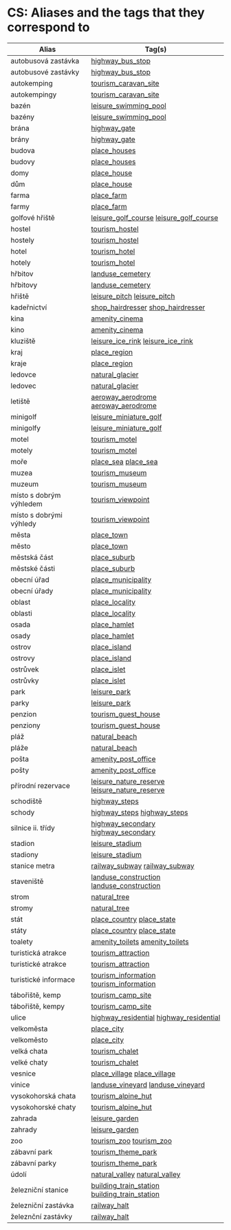 # CS: Aliases and the tags that they correspond to

Alias | Tag(s) 
--- | --- 
autobusová zastávka |  [highway\_bus\_stop](https://taginfo.openstreetmap.org/tags/highway=bus_stop)
autobusové zastávky |  [highway\_bus\_stop](https://taginfo.openstreetmap.org/tags/highway=bus_stop)
autokemping |  [tourism\_caravan\_site](https://taginfo.openstreetmap.org/tags/tourism=caravan_site)
autokempingy |  [tourism\_caravan\_site](https://taginfo.openstreetmap.org/tags/tourism=caravan_site)
bazén |  [leisure\_swimming\_pool](https://taginfo.openstreetmap.org/tags/leisure=swimming_pool)
bazény |  [leisure\_swimming\_pool](https://taginfo.openstreetmap.org/tags/leisure=swimming_pool)
brána |  [highway\_gate](https://taginfo.openstreetmap.org/tags/highway=gate)
brány |  [highway\_gate](https://taginfo.openstreetmap.org/tags/highway=gate)
budova |  [place\_houses](https://taginfo.openstreetmap.org/tags/place=houses)
budovy |  [place\_houses](https://taginfo.openstreetmap.org/tags/place=houses)
domy |  [place\_house](https://taginfo.openstreetmap.org/tags/place=house)
dům |  [place\_house](https://taginfo.openstreetmap.org/tags/place=house)
farma |  [place\_farm](https://taginfo.openstreetmap.org/tags/place=farm)
farmy |  [place\_farm](https://taginfo.openstreetmap.org/tags/place=farm)
golfové hřiště |  [leisure\_golf\_course](https://taginfo.openstreetmap.org/tags/leisure=golf_course) [leisure\_golf\_course](https://taginfo.openstreetmap.org/tags/leisure=golf_course)
hostel |  [tourism\_hostel](https://taginfo.openstreetmap.org/tags/tourism=hostel)
hostely |  [tourism\_hostel](https://taginfo.openstreetmap.org/tags/tourism=hostel)
hotel |  [tourism\_hotel](https://taginfo.openstreetmap.org/tags/tourism=hotel)
hotely |  [tourism\_hotel](https://taginfo.openstreetmap.org/tags/tourism=hotel)
hřbitov |  [landuse\_cemetery](https://taginfo.openstreetmap.org/tags/landuse=cemetery)
hřbitovy |  [landuse\_cemetery](https://taginfo.openstreetmap.org/tags/landuse=cemetery)
hřiště |  [leisure\_pitch](https://taginfo.openstreetmap.org/tags/leisure=pitch) [leisure\_pitch](https://taginfo.openstreetmap.org/tags/leisure=pitch)
kadeřnictví |  [shop\_hairdresser](https://taginfo.openstreetmap.org/tags/shop=hairdresser) [shop\_hairdresser](https://taginfo.openstreetmap.org/tags/shop=hairdresser)
kina |  [amenity\_cinema](https://taginfo.openstreetmap.org/tags/amenity=cinema)
kino |  [amenity\_cinema](https://taginfo.openstreetmap.org/tags/amenity=cinema)
kluziště |  [leisure\_ice\_rink](https://taginfo.openstreetmap.org/tags/leisure=ice_rink) [leisure\_ice\_rink](https://taginfo.openstreetmap.org/tags/leisure=ice_rink)
kraj |  [place\_region](https://taginfo.openstreetmap.org/tags/place=region)
kraje |  [place\_region](https://taginfo.openstreetmap.org/tags/place=region)
ledovce |  [natural\_glacier](https://taginfo.openstreetmap.org/tags/natural=glacier)
ledovec |  [natural\_glacier](https://taginfo.openstreetmap.org/tags/natural=glacier)
letiště |  [aeroway\_aerodrome](https://taginfo.openstreetmap.org/tags/aeroway=aerodrome) [aeroway\_aerodrome](https://taginfo.openstreetmap.org/tags/aeroway=aerodrome)
minigolf |  [leisure\_miniature\_golf](https://taginfo.openstreetmap.org/tags/leisure=miniature_golf)
minigolfy |  [leisure\_miniature\_golf](https://taginfo.openstreetmap.org/tags/leisure=miniature_golf)
motel |  [tourism\_motel](https://taginfo.openstreetmap.org/tags/tourism=motel)
motely |  [tourism\_motel](https://taginfo.openstreetmap.org/tags/tourism=motel)
moře |  [place\_sea](https://taginfo.openstreetmap.org/tags/place=sea) [place\_sea](https://taginfo.openstreetmap.org/tags/place=sea)
muzea |  [tourism\_museum](https://taginfo.openstreetmap.org/tags/tourism=museum)
muzeum |  [tourism\_museum](https://taginfo.openstreetmap.org/tags/tourism=museum)
místo s dobrým výhledem |  [tourism\_viewpoint](https://taginfo.openstreetmap.org/tags/tourism=viewpoint)
místo s dobrými výhledy |  [tourism\_viewpoint](https://taginfo.openstreetmap.org/tags/tourism=viewpoint)
města |  [place\_town](https://taginfo.openstreetmap.org/tags/place=town)
město |  [place\_town](https://taginfo.openstreetmap.org/tags/place=town)
městská část |  [place\_suburb](https://taginfo.openstreetmap.org/tags/place=suburb)
městské části |  [place\_suburb](https://taginfo.openstreetmap.org/tags/place=suburb)
obecní úřad |  [place\_municipality](https://taginfo.openstreetmap.org/tags/place=municipality)
obecní úřady |  [place\_municipality](https://taginfo.openstreetmap.org/tags/place=municipality)
oblast |  [place\_locality](https://taginfo.openstreetmap.org/tags/place=locality)
oblasti |  [place\_locality](https://taginfo.openstreetmap.org/tags/place=locality)
osada |  [place\_hamlet](https://taginfo.openstreetmap.org/tags/place=hamlet)
osady |  [place\_hamlet](https://taginfo.openstreetmap.org/tags/place=hamlet)
ostrov |  [place\_island](https://taginfo.openstreetmap.org/tags/place=island)
ostrovy |  [place\_island](https://taginfo.openstreetmap.org/tags/place=island)
ostrůvek |  [place\_islet](https://taginfo.openstreetmap.org/tags/place=islet)
ostrůvky |  [place\_islet](https://taginfo.openstreetmap.org/tags/place=islet)
park |  [leisure\_park](https://taginfo.openstreetmap.org/tags/leisure=park)
parky |  [leisure\_park](https://taginfo.openstreetmap.org/tags/leisure=park)
penzion |  [tourism\_guest\_house](https://taginfo.openstreetmap.org/tags/tourism=guest_house)
penziony |  [tourism\_guest\_house](https://taginfo.openstreetmap.org/tags/tourism=guest_house)
pláž |  [natural\_beach](https://taginfo.openstreetmap.org/tags/natural=beach)
pláže |  [natural\_beach](https://taginfo.openstreetmap.org/tags/natural=beach)
pošta |  [amenity\_post\_office](https://taginfo.openstreetmap.org/tags/amenity=post_office)
pošty |  [amenity\_post\_office](https://taginfo.openstreetmap.org/tags/amenity=post_office)
přírodní rezervace |  [leisure\_nature\_reserve](https://taginfo.openstreetmap.org/tags/leisure=nature_reserve) [leisure\_nature\_reserve](https://taginfo.openstreetmap.org/tags/leisure=nature_reserve)
schodiště |  [highway\_steps](https://taginfo.openstreetmap.org/tags/highway=steps)
schody |  [highway\_steps](https://taginfo.openstreetmap.org/tags/highway=steps) [highway\_steps](https://taginfo.openstreetmap.org/tags/highway=steps)
silnice ii. třídy |  [highway\_secondary](https://taginfo.openstreetmap.org/tags/highway=secondary) [highway\_secondary](https://taginfo.openstreetmap.org/tags/highway=secondary)
stadion |  [leisure\_stadium](https://taginfo.openstreetmap.org/tags/leisure=stadium)
stadiony |  [leisure\_stadium](https://taginfo.openstreetmap.org/tags/leisure=stadium)
stanice metra |  [railway\_subway](https://taginfo.openstreetmap.org/tags/railway=subway) [railway\_subway](https://taginfo.openstreetmap.org/tags/railway=subway)
staveniště |  [landuse\_construction](https://taginfo.openstreetmap.org/tags/landuse=construction) [landuse\_construction](https://taginfo.openstreetmap.org/tags/landuse=construction)
strom |  [natural\_tree](https://taginfo.openstreetmap.org/tags/natural=tree)
stromy |  [natural\_tree](https://taginfo.openstreetmap.org/tags/natural=tree)
stát |  [place\_country](https://taginfo.openstreetmap.org/tags/place=country) [place\_state](https://taginfo.openstreetmap.org/tags/place=state)
státy |  [place\_country](https://taginfo.openstreetmap.org/tags/place=country) [place\_state](https://taginfo.openstreetmap.org/tags/place=state)
toalety |  [amenity\_toilets](https://taginfo.openstreetmap.org/tags/amenity=toilets) [amenity\_toilets](https://taginfo.openstreetmap.org/tags/amenity=toilets)
turistická atrakce |  [tourism\_attraction](https://taginfo.openstreetmap.org/tags/tourism=attraction)
turistické atrakce |  [tourism\_attraction](https://taginfo.openstreetmap.org/tags/tourism=attraction)
turistické informace |  [tourism\_information](https://taginfo.openstreetmap.org/tags/tourism=information) [tourism\_information](https://taginfo.openstreetmap.org/tags/tourism=information)
tábořiště, kemp |  [tourism\_camp\_site](https://taginfo.openstreetmap.org/tags/tourism=camp_site)
tábořiště, kempy |  [tourism\_camp\_site](https://taginfo.openstreetmap.org/tags/tourism=camp_site)
ulice |  [highway\_residential](https://taginfo.openstreetmap.org/tags/highway=residential) [highway\_residential](https://taginfo.openstreetmap.org/tags/highway=residential)
velkoměsta |  [place\_city](https://taginfo.openstreetmap.org/tags/place=city)
velkoměsto |  [place\_city](https://taginfo.openstreetmap.org/tags/place=city)
velká chata |  [tourism\_chalet](https://taginfo.openstreetmap.org/tags/tourism=chalet)
velké chaty |  [tourism\_chalet](https://taginfo.openstreetmap.org/tags/tourism=chalet)
vesnice |  [place\_village](https://taginfo.openstreetmap.org/tags/place=village) [place\_village](https://taginfo.openstreetmap.org/tags/place=village)
vinice |  [landuse\_vineyard](https://taginfo.openstreetmap.org/tags/landuse=vineyard) [landuse\_vineyard](https://taginfo.openstreetmap.org/tags/landuse=vineyard)
vysokohorská chata |  [tourism\_alpine\_hut](https://taginfo.openstreetmap.org/tags/tourism=alpine_hut)
vysokohorské chaty |  [tourism\_alpine\_hut](https://taginfo.openstreetmap.org/tags/tourism=alpine_hut)
zahrada |  [leisure\_garden](https://taginfo.openstreetmap.org/tags/leisure=garden)
zahrady |  [leisure\_garden](https://taginfo.openstreetmap.org/tags/leisure=garden)
zoo |  [tourism\_zoo](https://taginfo.openstreetmap.org/tags/tourism=zoo) [tourism\_zoo](https://taginfo.openstreetmap.org/tags/tourism=zoo)
zábavní park |  [tourism\_theme\_park](https://taginfo.openstreetmap.org/tags/tourism=theme_park)
zábavní parky |  [tourism\_theme\_park](https://taginfo.openstreetmap.org/tags/tourism=theme_park)
údolí |  [natural\_valley](https://taginfo.openstreetmap.org/tags/natural=valley) [natural\_valley](https://taginfo.openstreetmap.org/tags/natural=valley)
železniční stanice |  [building\_train\_station](https://taginfo.openstreetmap.org/tags/building=train_station) [building\_train\_station](https://taginfo.openstreetmap.org/tags/building=train_station)
železniční zastávka |  [railway\_halt](https://taginfo.openstreetmap.org/tags/railway=halt)
železnční zastávky |  [railway\_halt](https://taginfo.openstreetmap.org/tags/railway=halt)
